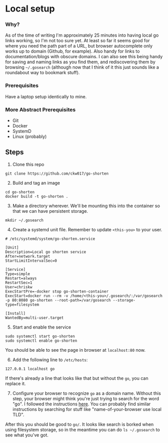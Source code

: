 # Local setup

### Why?

As of the time of writing I'm approximately 25 minutes into having local go links working, so I'm not too sure yet. At least so far it seems good for where you need the path part of a URL, but browser autocomplete only works up to domain (Github, for example). Also handy for links to documentation/blogs with obscure domains. I can also see this being handy for saving and naming links as you find them, and rediscovering them by browsing `~/.gosearch` (although now that I think of it this just sounds like a roundabout way to bookmark stuff).

### Prerequisites

Have a laptop setup identically to mine.

### More Abstract Prerequisites

* Git
* Docker
* SystemD
* Linux (probably)

## Steps

1. Clone this repo

```
git clone https://github.com/ckw017/go-shorten
```

2. Build and tag an image

```
cd go-shorten
docker build -t go-shorten .
```

3. Make a directory wherever. We'll be mounting this into the container so that we can have persistent storage.

```
mkdir ~/.gosearch
```

4. Create a systemd unit file. Remember to update `<this-you>` to your user.

```
# /etc/systemd/system/go-shorten.service

[Unit]
Description=Local go shorten service
After=network.target
StartLimitIntervalSec=0

[Service]
Type=simple
Restart=always
RestartSec=1
User=chriskw
ExecStartPre=-docker stop go-shorten-container
ExecStart=docker run --rm -v /home/<this-you>/.gosearch/:/var/gosearch -p 80:8080 go-shorten --root-path=/var/gosearch --storage-type=filesystem

[Install]
WantedBy=multi-user.target
```

5. Start and enable the service

```
sudo systemctl start go-shorten
sudo systemctl enable go-shorten
```

You should be able to see the page in browser at `localhost:80` now.

6. Add the following line to `/etc/hosts`:

```
127.0.0.1 localhost go
```

If there's already a line that looks like that but without the `go`, you can replace it.

7. Configure your browser to recognize `go` as a domain name. Without this step, your browser might think you're just trying to search for the word "go". I followed the instructions [here](https://support.mozilla.org/en-US/questions/1285922). You can probably find similar instructions by searching for stuff like "name-of-your-browser use local TLD".

After this you should be good to `go/`. It looks like search is borked when using filesystem storage, so in the meantime you can do `ls ~/.gosearch` to see what you've got.
